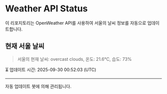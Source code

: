 
# Weather API Status

이 리포지토리는 OpenWeather API를 사용하여 서울의 날씨 정보를 자동으로 업데이트합니다.

## 현재 서울 날씨
> 서울의 현재 날씨: overcast clouds, 온도: 21.6°C, 습도: 73%

⏳ 업데이트 시간: 2025-09-30 00:52:03 (UTC)

---
자동 업데이트 봇에 의해 관리됩니다.

